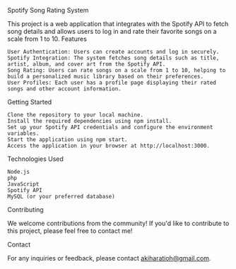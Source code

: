 Spotify Song Rating System

This project is a web application that integrates with the Spotify API to fetch song details and allows users to log in and rate their favorite songs on a scale from 1 to 10.
Features

    User Authentication: Users can create accounts and log in securely.
    Spotify Integration: The system fetches song details such as title, artist, album, and cover art from the Spotify API.
    Song Rating: Users can rate songs on a scale from 1 to 10, helping to build a personalized music library based on their preferences.
    User Profiles: Each user has a profile page displaying their rated songs and other account information.

Getting Started

    Clone the repository to your local machine.
    Install the required dependencies using npm install.
    Set up your Spotify API credentials and configure the environment variables.
    Start the application using npm start.
    Access the application in your browser at http://localhost:3000.

Technologies Used

    Node.js
    php
    JavaScript
    Spotify API
    MySQL (or your preferred database)

Contributing

We welcome contributions from the community! If you'd like to contribute to this project, please feel free to contact me!

Contact

For any inquiries or feedback, please contact akiharatioh@gmail.com.
